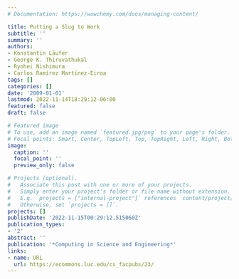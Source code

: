 ```yaml
---
# Documentation: https://wowchemy.com/docs/managing-content/

title: Putting a Slug to Work
subtitle: ''
summary: ''
authors:
- Konstantin Läufer
- George K. Thiruvathukal
- Ryohei Nishimura
- Carlos Ramírez Martínez-Eiroa
tags: []
categories: []
date: '2009-01-01'
lastmod: 2022-11-14T18:29:12-06:00
featured: false
draft: false

# Featured image
# To use, add an image named `featured.jpg/png` to your page's folder.
# Focal points: Smart, Center, TopLeft, Top, TopRight, Left, Right, BottomLeft, Bottom, BottomRight.
image:
  caption: ''
  focal_point: ''
  preview_only: false

# Projects (optional).
#   Associate this post with one or more of your projects.
#   Simply enter your project's folder or file name without extension.
#   E.g. `projects = ["internal-project"]` references `content/project/deep-learning/index.md`.
#   Otherwise, set `projects = []`.
projects: []
publishDate: '2022-11-15T00:29:12.515060Z'
publication_types:
- '2'
abstract: ''
publication: '*Computing in Science and Engineering*'
links:
- name: URL
  url: https://ecommons.luc.edu/cs_facpubs/23/
---
```


